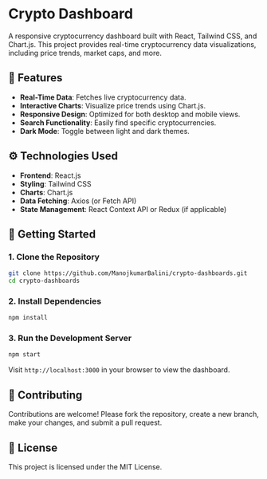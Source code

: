 # Crypto Dashboard

A responsive cryptocurrency dashboard built with React, Tailwind CSS, and Chart.js. This project provides real-time cryptocurrency data visualizations, including price trends, market caps, and more.

## 🧪 Features

* **Real-Time Data**: Fetches live cryptocurrency data.
* **Interactive Charts**: Visualize price trends using Chart.js.
* **Responsive Design**: Optimized for both desktop and mobile views.
* **Search Functionality**: Easily find specific cryptocurrencies.
* **Dark Mode**: Toggle between light and dark themes.

## ⚙️ Technologies Used

* **Frontend**: React.js
* **Styling**: Tailwind CSS
* **Charts**: Chart.js
* **Data Fetching**: Axios (or Fetch API)
* **State Management**: React Context API or Redux (if applicable)

## 🚀 Getting Started

### 1. Clone the Repository

```bash
git clone https://github.com/ManojkumarBalini/crypto-dashboards.git
cd crypto-dashboards
```

### 2. Install Dependencies

```bash
npm install
```

### 3. Run the Development Server

```bash
npm start
```

Visit `http://localhost:3000` in your browser to view the dashboard.

## 🤝 Contributing

Contributions are welcome! Please fork the repository, create a new branch, make your changes, and submit a pull request.

## 📄 License

This project is licensed under the MIT License.


